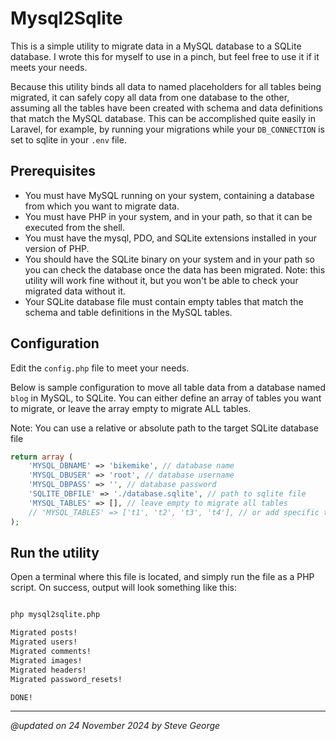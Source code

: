 # Mysql2Sqlite

This is a simple utility to migrate data in a MySQL database to a SQLite 
database.  I wrote this for myself to use in a pinch, but feel free to use
it if it meets your needs.

Because this utility binds all data to named placeholders for all tables
being migrated, it can safely copy all data from one database to the other,
assuming all the tables have been created with schema and data definitions
that match the MySQL database.  This can be accomplished quite easily in
Laravel, for example, by running your migrations while your `DB_CONNECTION`
is set to sqlite in your `.env` file.

## Prerequisites

* You must have MySQL running on your system, containing a database from which
you want to migrate data.
* You must have PHP in your system, and in your path, so that it can be
executed from the shell.
* You must have the mysql, PDO, and SQLite extensions installed in your
version of PHP.
* You should have the SQLite binary on your system and in your path so you 
can check the database once the data has been migrated.  Note: this utility
will work fine without it, but you won't be able to check your migrated
data without it.
* Your SQLite database file must contain empty tables that match the
schema and table definitions in the MySQL tables. 

## Configuration

Edit the `config.php` file to meet your needs.

Below is sample configuration to move all table data from a database 
named `blog` in MySQL, to SQLite. You can either define an array of tables 
you want to migrate, or leave the array empty to migrate ALL tables. 

Note: You can use a relative or absolute path to the target SQLite
database file

```php
return array (
    'MYSQL_DBNAME' => 'bikemike', // database name
    'MYSQL_DBUSER' => 'root', // database username
    'MYSQL_DBPASS' => '', // database password
    'SQLITE_DBFILE' => './database.sqlite', // path to sqlite file
    'MYSQL_TABLES' => [], // leave empty to migrate all tables
    // 'MYSQL_TABLES' => ['t1', 't2', 't3', 't4'], // or add specific tables
);
```

## Run the utility

Open a terminal where this file is located, and simply run the file as
a PHP script.  On success, output will look something like this:

```bash

php mysql2sqlite.php           

Migrated posts!
Migrated users!
Migrated comments!
Migrated images!
Migrated headers!
Migrated password_resets!

DONE!

```
---

_@updated on 24 November 2024 by Steve George_
